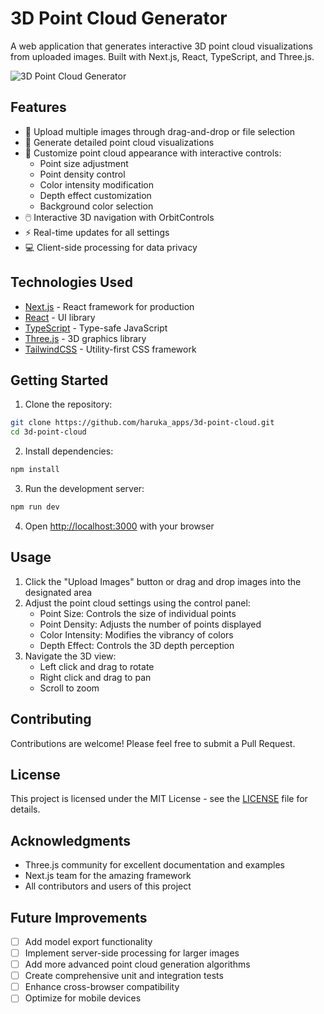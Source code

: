 # 3D Point Cloud Generator

A web application that generates interactive 3D point cloud visualizations from uploaded images. Built with Next.js, React, TypeScript, and Three.js.

![3D Point Cloud Generator](public/screenshot.png)

## Features

- 📸 Upload multiple images through drag-and-drop or file selection
- 🎨 Generate detailed point cloud visualizations
- 🔧 Customize point cloud appearance with interactive controls:
  - Point size adjustment
  - Point density control
  - Color intensity modification
  - Depth effect customization
  - Background color selection
- 🖱️ Interactive 3D navigation with OrbitControls
- ⚡ Real-time updates for all settings
- 💻 Client-side processing for data privacy

## Technologies Used

- [Next.js](https://nextjs.org/) - React framework for production
- [React](https://reactjs.org/) - UI library
- [TypeScript](https://www.typescriptlang.org/) - Type-safe JavaScript
- [Three.js](https://threejs.org/) - 3D graphics library
- [TailwindCSS](https://tailwindcss.com/) - Utility-first CSS framework

## Getting Started

1. Clone the repository:
```bash
git clone https://github.com/haruka_apps/3d-point-cloud.git
cd 3d-point-cloud
```

2. Install dependencies:
```bash
npm install
```

3. Run the development server:
```bash
npm run dev
```

4. Open [http://localhost:3000](http://localhost:3000) with your browser

## Usage

1. Click the "Upload Images" button or drag and drop images into the designated area
2. Adjust the point cloud settings using the control panel:
   - Point Size: Controls the size of individual points
   - Point Density: Adjusts the number of points displayed
   - Color Intensity: Modifies the vibrancy of colors
   - Depth Effect: Controls the 3D depth perception
3. Navigate the 3D view:
   - Left click and drag to rotate
   - Right click and drag to pan
   - Scroll to zoom

## Contributing

Contributions are welcome! Please feel free to submit a Pull Request.

## License

This project is licensed under the MIT License - see the [LICENSE](LICENSE) file for details.

## Acknowledgments

- Three.js community for excellent documentation and examples
- Next.js team for the amazing framework
- All contributors and users of this project

## Future Improvements

- [ ] Add model export functionality
- [ ] Implement server-side processing for larger images
- [ ] Add more advanced point cloud generation algorithms
- [ ] Create comprehensive unit and integration tests
- [ ] Enhance cross-browser compatibility
- [ ] Optimize for mobile devices
